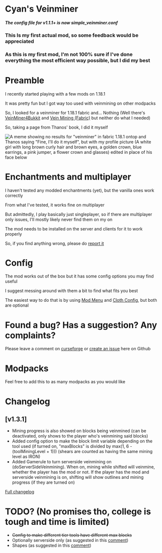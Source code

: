 # Cyan's Veinminer

#### _The config file for v1.1.1+ is now simple_veinminer.conf_

### This Is my first actual mod, so some feedback would be appreciated

### As this is my first mod, I'm not 100% sure if I've done everything the most efficient way possible, but I did my best

# Preamble

I recently started playing with a few mods on 1.18.1

It was pretty fun but I got way too used with veinmining on other modpacks

So, I looked for a veinminer for 1.18.1 fabric and... Nothing (Well there's [VeinMiner4Bukkit](https://www.curseforge.com/minecraft/mc-mods/veinminer4bukkit) and [Vein Mining (Fabric)](https://www.curseforge.com/minecraft/mc-mods/vein-mining-fabric) but neither do what I needed)

So, taking a page from Thanos' book, I did it myself

![A meme showing no results for "veinminer" in fabric 1.18.1 ontop and Thanos saying "Fine, I'll do it myself", but with my profile picture (A white girl with long brown curly hair and brown eyes, a golden crown, blue earrings, a pink jumper, a flower crown and glasses) edited in place of his face below](https://github.com/PrincessCyanMarine/SimpleVeinminer/blob/1.19-v1.3.0/assets/fine_ill_do_it_myself.png?raw=true "Fine I'll do it myself")

# Enchantments and multiplayer

I haven't tested any modded enchantments (yet), but the vanilla ones work correctly

From what I've tested, it works fine on multiplayer

But admittedly, I play basically just singleplayer, so if there are multiplayer only issues, I'll mostly likely never find them on my on

The mod needs to be installed on the server and clients for it to work properly

So, if you find anything wrong, please do [report it](https://github.com/PrincessCyanMarine/Simple-Veinminer/issues)

# Config

The mod works out of the box but it has some config options you may find useful

I suggest messing around with them a bit to find what fits you best

The easiest way to do that is by using [Mod Menu](https://www.curseforge.com/minecraft/mc-mods/modmenu) and [Cloth Config](https://www.curseforge.com/minecraft/mc-mods/cloth-config), but both are optional

# Found a bug? Has a suggestion? Any complaints?

Please leave a comment on [curseforge](https://www.curseforge.com/minecraft/mc-mods/simple-veinminer) or [create an issue](https://github.com/PrincessCyanMarine/Simple-Veinminer/issues) here on Github

# Modpacks

Feel free to add this to as many modpacks as you would like

# Changelog

## [v1.3.1]
- Mining progress is also showed on blocks being veinmined (can be deactivated, only shows to the player who's veinmining said blocks)
- Added config option to make the block limit variable depending on the tool used (if turned on, "maxBlocks" is divided by max(1, 6 - (toolMiningLevel + 1))) (shears are counted as having the same mining level as IRON)
- Added Gamerule to turn serverside veinmining on (doServerSideVeinmining). When on, mining while shifted will veinmine, whether the player has the mod or not. If the player has the mod and serverside veinmining is on, shifting will show outlines and mining progress (if they are turned on)

[Full changelog](https://github.com/PrincessCyanMarine/Simple-Veinminer/blob/main/CHANGELOG.md)


# TODO? (No promises tho, college is tough and time is limited)
- ~~Config to make different tier tools have different max blocks~~
- Optionally serverside only (as suggested in this [comment](https://www.curseforge.com/minecraft/mc-mods/simple-veinminer#c22))
- Shapes (as suggested in this [comment](https://www.curseforge.com/minecraft/mc-mods/simple-veinminer#c26))
